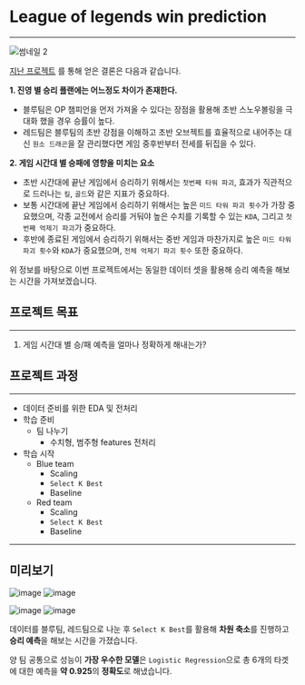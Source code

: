# League of legends win prediction
-----
![썸네일 2](https://user-images.githubusercontent.com/70729822/203340293-6b0bbe4a-74af-4859-b6cb-218c82a3ecd8.png)

[지난 프로젝트](https://github.com/9haeng/League-of-legends-data-analysis) 를 통해 얻은 결론은 다음과 같습니다.

**1. 진영 별 승리 플랜에는 어느정도 차이가 존재한다.**

  - 블루팀은 OP 챔피언을 먼저 가져올 수 있다는 장점을 활용해 초반 스노우볼링을 극대화 했을 경우 승률이 높다.
  - 레드팀은 블루팀의 초반 강점을 이해하고 초반 오브젝트를 효율적으로 내어주는 대신 `원소 드래곤`을 잘 관리했다면 게임 중후반부터 전세를 뒤집을 수 있다.

**2. 게임 시간대 별 승패에 영향을 미치는 요소**

  - 초반 시간대에 끝난 게임에서 승리하기 위해서는 `첫번째 타워 파괴`, 효과가 직관적으로 드러나는 `킬`, `골드`와 같은 지표가 중요하다.
  - 보통 시간대에 끝난 게임에서 승리하기 위해서는 높은 `미드 타워 파괴 횟수`가 가장 중요했으며, 각종 교전에서 승리를 거둬야 높은 수치를 기록할 수 있는 `KDA`, 그리고 `첫번째 억제기 파괴`가 중요하다.
  - 후반에 종료된 게임에서 승리하기 위해서는 중반 게임과 마찬가지로 높은 `미드 타워 파괴 횟수`와 `KDA`가 중요했으며, `전체 억제기 파괴 횟수` 또한 중요하다.
 
위 정보를 바탕으로 이번 프로젝트에서는 동일한 데이터 셋을 활용해 승리 예측을 해보는 시간을 가져보겠습니다.

## 프로젝트 목표
----
1. 게임 시간대 별 승/패 예측을 얼마나 정확하게 해내는가?

## 프로젝트 과정
----
- 데이터 준비를 위한 EDA 및 전처리
- 학습 준비
    - 팀 나누기
        - 수치형, 범주형 features 전처리
- 학습 시작
    - Blue team
        - Scaling
        - `Select K Best`
        - Baseline
    - Red team
        - Scaling
        - `Select K Best`
        - Baseline

----
## 미리보기

![image](https://user-images.githubusercontent.com/70729822/203346668-5ca49898-5a6c-43d4-afdb-012312510f18.png)
![image](https://user-images.githubusercontent.com/70729822/203346737-37f5848b-62de-4bdc-855e-5254f6863c21.png)

![image](https://user-images.githubusercontent.com/70729822/203347079-e03df0f0-7192-4446-b9f2-1b8c7690f519.png)
![image](https://user-images.githubusercontent.com/70729822/203347146-2a69cb10-e80a-4a1b-bfc7-d32be147122b.png)

데이터를 블루팀, 레드팀으로 나눈 후 `Select K Best`를 활용해 **차원 축소**를 진행하고 **승리 예측**을 해보는 시간을 가졌습니다.

양 팀 공통으로 성능이 **가장 우수한 모델**은 `Logistic Regression`으로 총 6개의 타겟에 대한 예측을 **약 0.925**의 **정확도**로 해냈습니다.




